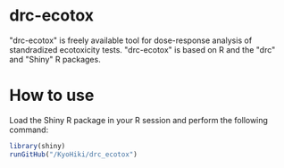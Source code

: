 # drc-ecotox
"drc-ecotox" is freely available tool for dose-response analysis of standradized ecotoxicity tests. "drc-ecotox" is based on R and the "drc" and "Shiny" R packages.
  

    
# How to use
Load the Shiny R package in your R session and perform the following command:
```r
library(shiny)
runGitHub("/KyoHiki/drc_ecotox")
```
